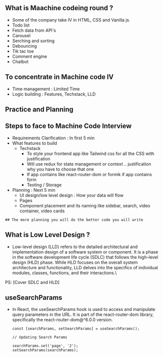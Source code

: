 ## What is Maachine codeing round ?
- Some of the company take IV in HTML, CSS and Vanilla js.
- Todo list
- Fetch data from API's
- Carousel
- Serching and sorting
- Debouncing
- Tik tac toe
- Comment engine
- Chatbot

## To concentrate in Machine code IV
- Time management : Limited Time
- Logic building : Features, Techstack, LLD

## Practice and Planning 

## Steps to face to Machine Code Interview
- Requirements Clarification : In first 5 min
- What features to build
  - Techstack
    - To style your frontend app like Tailwind css for all the CSS with justification
    - Will use redux for state management or context .. justification why you have to choose that one
    - If app contains like react-router-dom or formik if app contains form
    - Testing / Storage
- Planning : Next 5 min
  - UI design/low level design : How your data will flow
  - Pages
  - Component placement and its naming like sidebar, search, video container, video cards


`## The more planning you will do the better code you will write`

## What is Low Level Design ?
- Low-level design (LLD) refers to the detailed architectural and implementation design of a software system or component. It is a phase in the software development life cycle (SDLC) that follows the high-level design (HLD) phase. While HLD focuses on the overall system architecture and functionality, LLD delves into the specifics of individual modules, classes, functions, and their interactions.\
  
PS: [Cover SDLC and HLD]

## useSearchParams
- In React, the useSearchParams hook is used to access and manipulate query parameters in the URL. It is part of the react-router-dom library, specifically the react-router-dom@^6.0.0 version.

      const [searchParams, setSearchParams] = useSearchParams();

      // Updating Search Params
      
      searchParams.set('page', '2');
      setSearchParams(searchParams); 
